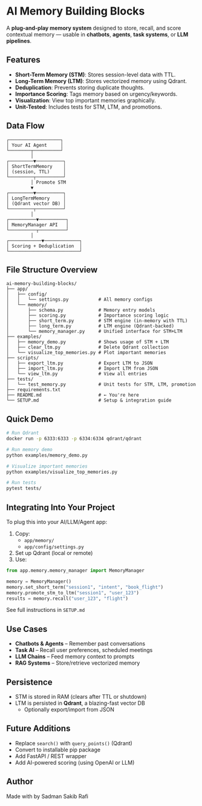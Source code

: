 # AI Memory Building Blocks

A **plug-and-play memory system** designed to store, recall, and score contextual memory — usable in **chatbots**, **agents**, **task systems**, or **LLM pipelines**.

## Features

* **Short-Term Memory (STM)**: Stores session-level data with TTL.
* **Long-Term Memory (LTM)**: Stores vectorized memory using Qdrant.
* **Deduplication**: Prevents storing duplicate thoughts.
* **Importance Scoring**: Tags memory based on urgency/keywords.
* **Visualization**: View top important memories graphically.
* **Unit-Tested**: Includes tests for STM, LTM, and promotions.

## Data Flow

```
┌───────────────────┐
│ Your AI Agent     │
└────────┬──────────┘
         │
┌─────────▼──────────┐
│ ShortTermMemory    │
│ (session, TTL)     │
└─────────┬──────────┘
         │ Promote STM
         ▼
┌─────────▼──────────┐
│ LongTermMemory     │
│ (Qdrant vector DB) │
└─────────┬──────────┘
         │
┌──────────▼──────────┐
│ MemoryManager API   │
└──────────┬──────────┘
         │
┌────────────▼─────────────┐
│ Scoring + Deduplication  │
└──────────────────────────┘
```

## File Structure Overview

```
ai-memory-building-blocks/
├── app/
│   ├── config/
│   │   └── settings.py           # All memory configs
│   └── memory/
│       ├── schema.py             # Memory entry models
│       ├── scoring.py            # Importance scoring logic
│       ├── short_term.py         # STM engine (in-memory with TTL)
│       ├── long_term.py          # LTM engine (Qdrant-backed)
│       └── memory_manager.py     # Unified interface for STM+LTM
├── examples/
│   ├── memory_demo.py            # Shows usage of STM + LTM
│   ├── clear_ltm.py              # Delete Qdrant collection
│   └── visualize_top_memories.py # Plot important memories
├── scripts/
│   ├── export_ltm.py             # Export LTM to JSON
│   ├── import_ltm.py             # Import LTM from JSON
│   └── view_ltm.py               # View all entries
├── tests/
│   └── test_memory.py            # Unit tests for STM, LTM, promotion
├── requirements.txt
├── README.md                     # ← You're here
└── SETUP.md                      # Setup & integration guide
```

## Quick Demo

```bash
# Run Qdrant
docker run -p 6333:6333 -p 6334:6334 qdrant/qdrant

# Run memory demo
python examples/memory_demo.py

# Visualize important memories
python examples/visualize_top_memories.py

# Run tests
pytest tests/
```

## Integrating Into Your Project

To plug this into your AI/LLM/Agent app:

1. Copy:
   * `app/memory/`
   * `app/config/settings.py`
2. Set up Qdrant (local or remote)
3. Use:

```python
from app.memory.memory_manager import MemoryManager

memory = MemoryManager()
memory.set_short_term("session1", "intent", "book_flight")
memory.promote_stm_to_ltm("session1", "user_123")
results = memory.recall("user_123", "flight")
```

See full instructions in `SETUP.md`

## Use Cases

* **Chatbots & Agents** – Remember past conversations
* **Task AI** – Recall user preferences, scheduled meetings
* **LLM Chains** – Feed memory context to prompts
* **RAG Systems** – Store/retrieve vectorized memory

## Persistence

* STM is stored in RAM (clears after TTL or shutdown)
* LTM is persisted in **Qdrant**, a blazing-fast vector DB
  * Optionally export/import from JSON

## Future Additions

* Replace `search()` with `query_points()` (Qdrant)
* Convert to installable pip package
* Add FastAPI / REST wrapper
* Add AI-powered scoring (using OpenAI or LLM)

## Author

Made with by Sadman Sakib Rafi